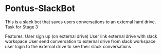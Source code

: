 # Pontus-SlackBot
This is a slack bot that saves users conversations to an external hard drive. Task for Stage 3

Features:
User sign up (on external drive)
User link external drive with slack workspace
User send conversation to external drive from slack workspace
user login to the external drive to see their slack conversations
